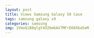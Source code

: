 ```yaml
---
layout: post
title: Views Samsung Galaxy S9 Case
tags: samsung galaxy s9
categories: samsung
img: 1VmoQiB8qlgY4X2bmbAV7MFrE66Xba5eM
---
```

